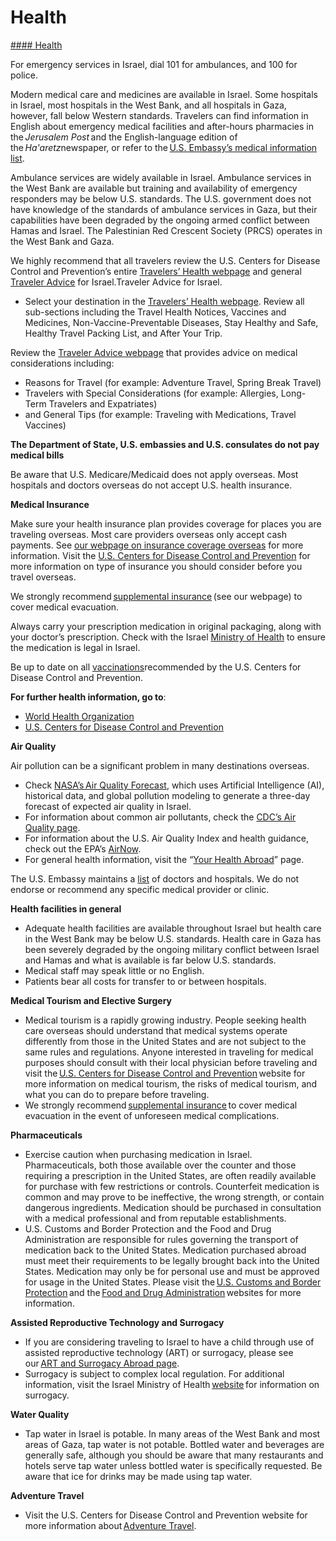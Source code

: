 # Health

[#### Health](javascript:void(0); "Health")

For emergency services in Israel, dial 101 for ambulances, and 100 for police.

Modern medical care and medicines are available in Israel. Some hospitals in Israel, most hospitals in the West Bank, and all hospitals in Gaza, however, fall below Western standards. Travelers can find information in English about emergency medical facilities and after-hours pharmacies in the *Jerusalem Post* and the English-language edition of the *Ha'aretz*newspaper, or refer to the [U.S. Embassy’s medical information list](https://gcc02.safelinks.protection.outlook.com/?url=https%3A%2F%2Fil.usembassy.gov%2Fu-s-citizen-services%2Fdoctors%2F&data=05%7C01%7COCSContentManager%40state.gov%7C6f806e3f127d45d020bd08db57d698d5%7C66cf50745afe48d1a691a12b2121f44b%7C0%7C0%7C638200351422234069%7CUnknown%7CTWFpbGZsb3d8eyJWIjoiMC4wLjAwMDAiLCJQIjoiV2luMzIiLCJBTiI6Ik1haWwiLCJXVCI6Mn0%3D%7C3000%7C%7C%7C&sdata=hUUoLXa%2FjTmukfDUbn%2FoiCzBqZ7rNR8SJzmdPS8GHK8%3D&reserved=0).

Ambulance services are widely available in Israel. Ambulance services in the West Bank are available but training and availability of emergency responders may be below U.S. standards. The U.S. government does not have knowledge of the standards of ambulance services in Gaza, but their capabilities have been degraded by the ongoing armed conflict between Hamas and Israel. The Palestinian Red Crescent Society (PRCS) operates in the West Bank and Gaza.

We highly recommend that all travelers review the U.S. Centers for Disease Control and Prevention’s entire [Travelers’ Health webpage](https://wwwnc.cdc.gov/travel/) and general [Traveler Advice](https://wwwnc.cdc.gov/travel/page/traveler-information-center) for Israel.Traveler Advice for Israel.

* Select your destination in the [Travelers’ Health webpage](https://wwwnc.cdc.gov/travel/). Review all sub-sections including the Travel Health Notices, Vaccines and Medicines, Non-Vaccine-Preventable Diseases, Stay Healthy and Safe, Healthy Travel Packing List, and After Your Trip.

Review the [Traveler Advice webpage](https://wwwnc.cdc.gov/travel/page/traveler-information-center) that provides advice on medical considerations including:

* Reasons for Travel (for example: Adventure Travel, Spring Break Travel)
* Travelers with Special Considerations (for example: Allergies, Long-Term Travelers and Expatriates)
* and General Tips (for example: Traveling with Medications, Travel Vaccines)

**The Department of State, U.S. embassies and U.S. consulates do not pay medical bills**

Be aware that U.S. Medicare/Medicaid does not apply overseas. Most hospitals and doctors overseas do not accept U.S. health insurance.

**Medical Insurance**

Make sure your health insurance plan provides coverage for places you are traveling overseas. Most care providers overseas only accept cash payments. See [our webpage on insurance coverage overseas](https://travel.state.gov/content/travel/en/international-travel/before-you-go/your-health-abroad/Insurance_Coverage_Overseas.html) for more information. Visit the [U.S. Centers for Disease Control and Prevention](https://wwwnc.cdc.gov/travel/page/insurance) for more information on type of insurance you should consider before you travel overseas.

We strongly recommend [supplemental insurance](https://travel.state.gov/content/travel/en/international-travel/before-you-go/your-health-abroad/Insurance_Coverage_Overseas.html) (see our webpage) to cover medical evacuation.

Always carry your prescription medication in original packaging, along with your doctor’s prescription. Check with the Israel [Ministry of Health](https://www.gov.il/en/departments/ministry_of_health/govil-landing-page) to ensure the medication is legal in Israel.

Be up to date on all [vaccinations](https://wwwnc.cdc.gov/travel)recommended by the U.S. Centers for Disease Control and Prevention.

**For further health information, go to**:

* [World Health Organization](https://www.who.int/)
* [U.S. Centers for Disease Control and Prevention](https://www.cdc.gov/)

**Air Quality**

Air pollution can be a significant problem in many destinations overseas.

* Check [NASA’s Air Quality Forecast](https://aeronet.gsfc.nasa.gov/new_web/aqforecast), which uses Artificial Intelligence (AI), historical data, and global pollution modeling to generate a three-day forecast of expected air quality in Israel.
* For information about common air pollutants, check the [CDC’s Air Quality page](https://www.cdc.gov/air-quality/pollutants/).
* For information about the U.S. Air Quality Index and health guidance, check out the EPA’s [AirNow](https://www.airnow.gov/aqi/aqi-basics/).
* For general health information, visit the “[Your Health Abroad](https://travel.state.gov/content/travel/en/international-travel/before-you-go/your-health-abroad.html)” page.

The U.S. Embassy maintains a [list](https://gcc02.safelinks.protection.outlook.com/?url=https%3A%2F%2Fil.usembassy.gov%2Fu-s-citizen-services%2Fdoctors%2F&data=05%7C01%7COCSContentManager%40state.gov%7C6f806e3f127d45d020bd08db57d698d5%7C66cf50745afe48d1a691a12b2121f44b%7C0%7C0%7C638200351422389860%7CUnknown%7CTWFpbGZsb3d8eyJWIjoiMC4wLjAwMDAiLCJQIjoiV2luMzIiLCJBTiI6Ik1haWwiLCJXVCI6Mn0%3D%7C3000%7C%7C%7C&sdata=4r61QTtOTdfH%2FGTYng%2FaAXEiCvJW7zovw8wvbq3H2TY%3D&reserved=0) of doctors and hospitals. We do not endorse or recommend any specific medical provider or clinic.

**Health facilities in general**

* Adequate health facilities are available throughout Israel but health care in the West Bank may be below U.S. standards. Health care in Gaza has been severely degraded by the ongoing military conflict between Israel and Hamas and what is available is far below U.S. standards.
* Medical staff may speak little or no English.
* Patients bear all costs for transfer to or between hospitals.

**Medical Tourism and Elective Surgery**

* Medical tourism is a rapidly growing industry. People seeking health care overseas should understand that medical systems operate differently from those in the United States and are not subject to the same rules and regulations. Anyone interested in traveling for medical purposes should consult with their local physician before traveling and visit the [U.S. Centers for Disease Control and Prevention](https://wwwnc.cdc.gov/travel/page/medical-tourism) website for more information on medical tourism, the risks of medical tourism, and what you can do to prepare before traveling.
* We strongly recommend [supplemental insurance](https://travel.state.gov/content/travel/en/international-travel/before-you-go/your-health-abroad/Insurance_Coverage_Overseas.html) to cover medical evacuation in the event of unforeseen medical complications.

**Pharmaceuticals**

* Exercise caution when purchasing medication in Israel. Pharmaceuticals, both those available over the counter and those requiring a prescription in the United States, are often readily available for purchase with few restrictions or controls. Counterfeit medication is common and may prove to be ineffective, the wrong strength, or contain dangerous ingredients. Medication should be purchased in consultation with a medical professional and from reputable establishments.
* U.S. Customs and Border Protection and the Food and Drug Administration are responsible for rules governing the transport of medication back to the United States. Medication purchased abroad must meet their requirements to be legally brought back into the United States. Medication may only be for personal use and must be approved for usage in the United States. Please visit the [U.S. Customs and Border Protection](https://help.cbp.gov/s/article/Article-1444?language=en_US#:~:text=U.S.%20Citizens%20Traveling%20with%20Medication,and%20import%20for%20personal%20use.) and the [Food and Drug Administration](https://www.fda.gov/industry/import-basics/personal-importation#:~:text=The%20FDA%20understands%20that%20you,additional%20medication%20sent%20to%20them.) websites for more information.

**Assisted Reproductive Technology and Surrogacy**

* If you are considering traveling to Israel to have a child through use of assisted reproductive technology (ART) or surrogacy, please see our [ART and Surrogacy Abroad page](https://travel.state.gov/content/travel/en/legal/travel-legal-considerations/us-citizenship/Assisted-Reproductive-Technology-ART-Surrogacy-Abroad.html).
* Surrogacy is subject to complex local regulation. For additional information, visit the Israel Ministry of Health [website](https://www.gov.il/en/service/embryo-carrying) for information on surrogacy.

**Water Quality**

* Tap water in Israel is potable. In many areas of the West Bank and most areas of Gaza, tap water is not potable. Bottled water and beverages are generally safe, although you should be aware that many restaurants and hotels serve tap water unless bottled water is specifically requested. Be aware that ice for drinks may be made using tap water.

**Adventure Travel**

* Visit the U.S. Centers for Disease Control and Prevention website for more information about [Adventure Travel](https://wwwnc.cdc.gov/travel/page/adventure).